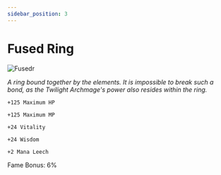 ```yaml
---
sidebar_position: 3
---
```


# Fused Ring

![Fusedr](https://vwiki.valorserver.com/api/item/picture/fused%20ring)

<i>A ring bound together by the elements. It is impossible to break such a bond, as the Twilight Archmage's power also resides within the ring.</i>

    +125 Maximum HP
    
    +125 Maximum MP
    
    +24 Vitality
    
    +24 Wisdom
    
    +2 Mana Leech
    
Fame Bonus: 6%
